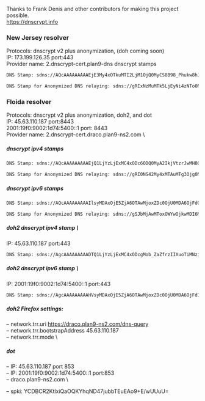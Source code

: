 Thanks to Frank Denis and other contributors for making this project possible.\
https://dnscrypt.info

### New Jersey resolver
Protocols: dnscrypt v2 plus anonymization, (doh coming soon) \
IP: 173.199.126.35 port:443 \
Provider name: 2.dnscrypt-cert.plan9-dns
dnscrypt stamps
```sh
DNS Stamp: sdns://AQcAAAAAAAAAEjE3My4xOTkuMTI2LjM1OjQ0MyCS8B98_Phukw8hJOslzJhsbrLO5xnxZ5B67ZuFTknPUhkyLmRuc2NyeXB0LWNlcnQucGxhbjktZG5zr 

DNS Stamp for Anonymized DNS relaying: sdns://gRIxNzMuMTk5LjEyNi4zNTo0NDM
```
### Floida resolver
Protocols: dnscrypt v2 plus anonymization, doh2, and dot \
IP: 45.63.110.187 port:8443\
    2001:19f0:9002:1d74:5400::1 port: 8443 \
Provider name: 2.dnscrypt-cert.draco.plan9-ns2.com \
##### dnscrypt ipv4 stamps
```sh
DNS Stamp: sdns://AQcAAAAAAAAAEjQ1LjYzLjExMC4xODc6ODQ0MyA2IkjVtzrJwMH8G2LfnJ-biUx869AnsX1oKNftwiw-ICMyLmRuc2NyeXB0LWNlcnQuZHJhY28ucGxhbjktbnMyLmNvbQ

DNS Stamp for Anonymized DNS relaying: sdns://gRI0NS42My4xMTAuMTg3Ojg0NDM
```
##### dnscrypt ipv6 stamps
```sh
DNS Stamp: sdns://AQcAAAAAAAAAIlsyMDAxOjE5ZjA6OTAwMjoxZDc0OjU0MDA6OjFdOjg0NDMgNiJI1bc6ycDB_Bti35yfm4lMfOvQJ7F9aCjX7cIsPiAjMi5kbnNjcnlwdC1jZXJ0LmRyYWNvLnBsYW45LW5zMi5jb20

DNS Stamp for Anonymized DNS relaying: sdns://gSJbMjAwMToxOWYwOjkwMDI6MWQ3NDo1NDAwOjoxXTo4NDQz
```
##### doh2 dnscrypt ipv4 stamp \
IP: 45.63.110.187 port:443
```sh
DNS Stamp: sdns://AgcAAAAAAAAADTQ1LjYzLjExMC4xODcgMob_ZaZfrzIIXuoTiMNzi6fjeHPJBszjxKKLTMKliYgTZHJhY28ucGxhbjktbnMyLmNvbQovZG5zLXF1ZXJ5
``` 
##### doh2 dnscrypt ipv6 stamp \
IP: 2001:19f0:9002:1d74:5400::1 port:443
```sh
DNS Stamp: sdns://AgcAAAAAAAAAHVsyMDAxOjE5ZjA6OTAwMjoxZDc0OjU0MDA6OjFdIDKG_2WmX68yCF7qE4jDc4un43hzyQbM48Sii0zCpYmIE2RyYWNvLnBsYW45LW5zMi5jb20KL2Rucy1xdWVyeQ
```
##### doh2 Firefox settings:
– network.trr.uri https://draco.plan9-ns2.com/dns-query \
– network.trr.bootstrapAddress 45.63.110.187 \
– network.trr.mode \

##### dot
– IP: 45.63.110.187 port 853 \
– IP: 2001:19f0:9002:1d74:5400::1 port:853 \
– draco.plan9-ns2.com \

– spki: YCDBCR2KtlxiQaOQKYhqND47jubbTEuEAo9+E/wUUuU=
